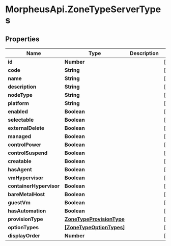 # MorpheusApi.ZoneTypeServerTypes

## Properties

Name | Type | Description | Notes
------------ | ------------- | ------------- | -------------
**id** | **Number** |  | [optional] 
**code** | **String** |  | [optional] 
**name** | **String** |  | [optional] 
**description** | **String** |  | [optional] 
**nodeType** | **String** |  | [optional] 
**platform** | **String** |  | [optional] 
**enabled** | **Boolean** |  | [optional] 
**selectable** | **Boolean** |  | [optional] 
**externalDelete** | **Boolean** |  | [optional] 
**managed** | **Boolean** |  | [optional] 
**controlPower** | **Boolean** |  | [optional] 
**controlSuspend** | **Boolean** |  | [optional] 
**creatable** | **Boolean** |  | [optional] 
**hasAgent** | **Boolean** |  | [optional] 
**vmHypervisor** | **Boolean** |  | [optional] 
**containerHypervisor** | **Boolean** |  | [optional] 
**bareMetalHost** | **Boolean** |  | [optional] 
**guestVm** | **Boolean** |  | [optional] 
**hasAutomation** | **Boolean** |  | [optional] 
**provisionType** | [**ZoneTypeProvisionType**](ZoneTypeProvisionType.md) |  | [optional] 
**optionTypes** | [**[ZoneTypeOptionTypes]**](ZoneTypeOptionTypes.md) |  | [optional] 
**displayOrder** | **Number** |  | [optional] 



